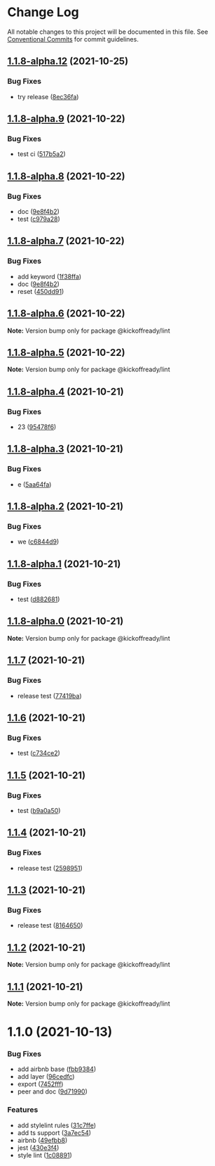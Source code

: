 # Change Log

All notable changes to this project will be documented in this file.
See [Conventional Commits](https://conventionalcommits.org) for commit guidelines.

## [1.1.8-alpha.12](https://git-sl/kickoffready/kickoff/compare/@kickoffready/lint@1.1.8-alpha.9...@kickoffready/lint@1.1.8-alpha.12) (2021-10-25)


### Bug Fixes

* try release ([8ec36fa](https://git-sl/kickoffready/kickoff/commits/8ec36fa1b27dd1f3c8499b54a6690013289bd9e2))





## [1.1.8-alpha.9](https://github.com/kickoffready/kickoff/compare/@kickoffready/lint@1.1.8-alpha.8...@kickoffready/lint@1.1.8-alpha.9) (2021-10-22)


### Bug Fixes

* test ci ([517b5a2](https://github.com/kickoffready/kickoff/commit/517b5a281989f24e43820dc62a15076dc726706f))





## [1.1.8-alpha.8](https://git-sl/kickoffready/kickoff/compare/@kickoffready/lint@1.1.8-alpha.7...@kickoffready/lint@1.1.8-alpha.8) (2021-10-22)


### Bug Fixes

* doc ([9e8f4b2](https://git-sl/kickoffready/kickoff/commits/9e8f4b2b5e906ae02c14f324c02f916e720c959a))
* test ([c979a28](https://git-sl/kickoffready/kickoff/commits/c979a28b29bd76c115fd1b3c918cf296a5b90218))





## [1.1.8-alpha.7](https://git-sl/kickoffready/kickoff/compare/@kickoffready/lint@1.1.8-alpha.6...@kickoffready/lint@1.1.8-alpha.7) (2021-10-22)


### Bug Fixes

* add keyword ([1f38ffa](https://git-sl/kickoffready/kickoff/commits/1f38ffa9e36f2a4d2d41ac0dc455ef8984ed958d))
* doc ([9e8f4b2](https://git-sl/kickoffready/kickoff/commits/9e8f4b2b5e906ae02c14f324c02f916e720c959a))
* reset ([450dd91](https://git-sl/kickoffready/kickoff/commits/450dd91be1565d8574c13a8f52d6b4c4457d5951))





## [1.1.8-alpha.6](https://git-sl/kickoffready/kickoff/compare/@kickoffready/lint@1.1.8-alpha.5...@kickoffready/lint@1.1.8-alpha.6) (2021-10-22)

**Note:** Version bump only for package @kickoffready/lint





## [1.1.8-alpha.5](https://git-sl/kickoffready/kickoff/compare/@kickoffready/lint@1.1.8-alpha.4...@kickoffready/lint@1.1.8-alpha.5) (2021-10-22)

**Note:** Version bump only for package @kickoffready/lint





## [1.1.8-alpha.4](https://git-sl/kickoffready/kickoff/compare/@kickoffready/lint@1.1.8-alpha.3...@kickoffready/lint@1.1.8-alpha.4) (2021-10-21)


### Bug Fixes

* 23 ([95478f6](https://git-sl/kickoffready/kickoff/commits/95478f6ec70c1630be377597a8ba9c480c2b6abb))





## [1.1.8-alpha.3](https://git-sl/kickoffready/kickoff/compare/@kickoffready/lint@1.1.8-alpha.2...@kickoffready/lint@1.1.8-alpha.3) (2021-10-21)


### Bug Fixes

* e ([5aa64fa](https://git-sl/kickoffready/kickoff/commits/5aa64fa017d4523a319fb7f3984293a63c7c9d66))





## [1.1.8-alpha.2](https://git-sl/kickoffready/kickoff/compare/@kickoffready/lint@1.1.8-alpha.1...@kickoffready/lint@1.1.8-alpha.2) (2021-10-21)


### Bug Fixes

* we ([c6844d9](https://git-sl/kickoffready/kickoff/commits/c6844d954bd13dbaf067e4efa4fa97dbeb5ad967))





## [1.1.8-alpha.1](https://github.com/kickoffready/kickoff/compare/@kickoffready/lint@1.1.8-alpha.0...@kickoffready/lint@1.1.8-alpha.1) (2021-10-21)


### Bug Fixes

* test ([d882681](https://github.com/kickoffready/kickoff/commit/d88268197b01375d7cac0336003296574cedd49e))





## [1.1.8-alpha.0](https://git-sl/kickoffready/kickoff/compare/@kickoffready/lint@1.1.7...@kickoffready/lint@1.1.8-alpha.0) (2021-10-21)

**Note:** Version bump only for package @kickoffready/lint





## [1.1.7](https://github.com/kickoffready/kickoff/compare/@kickoffready/lint@1.1.6...@kickoffready/lint@1.1.7) (2021-10-21)


### Bug Fixes

* release test ([77419ba](https://github.com/kickoffready/kickoff/commit/77419badcd400c6f6be5f4136b0bcf4a16e63de1))





## [1.1.6](https://git-sl/kickoffready/kickoff/compare/@kickoffready/lint@1.1.5...@kickoffready/lint@1.1.6) (2021-10-21)


### Bug Fixes

* test ([c734ce2](https://git-sl/kickoffready/kickoff/commits/c734ce2cd094042acf2efb6554e6295f70540602))





## [1.1.5](https://git-sl/kickoffready/kickoff/compare/@kickoffready/lint@1.1.4...@kickoffready/lint@1.1.5) (2021-10-21)


### Bug Fixes

* test ([b9a0a50](https://git-sl/kickoffready/kickoff/commits/b9a0a505f31b4d16149d1aae475b228c26a6e58c))





## [1.1.4](https://github.com/kickoffready/kickoff/compare/@kickoffready/lint@1.1.3...@kickoffready/lint@1.1.4) (2021-10-21)


### Bug Fixes

* release test ([2598951](https://github.com/kickoffready/kickoff/commit/2598951280ca2729c0fcdb85e0aed70017fe4e66))





## [1.1.3](https://github.com/kickoffready/kickoff/compare/@kickoffready/lint@1.1.2...@kickoffready/lint@1.1.3) (2021-10-21)


### Bug Fixes

* release test ([8164650](https://github.com/kickoffready/kickoff/commit/816465003c10bfebd31f51ba5bd1f9bf6b7d4a35))





## [1.1.2](https://git-sl/kickoffready/kickoff/compare/@kickoffready/lint@1.1.1...@kickoffready/lint@1.1.2) (2021-10-21)

**Note:** Version bump only for package @kickoffready/lint





## [1.1.1](https://git-sl/kickoffready/kickoff/compare/@kickoffready/lint@1.1.0...@kickoffready/lint@1.1.1) (2021-10-21)

**Note:** Version bump only for package @kickoffready/lint





# 1.1.0 (2021-10-13)


### Bug Fixes

* add airbnb base ([fbb9384](https://github.com/kickoffready/kickoff/commit/fbb9384b92082f0f3c6984ac273095a4e87abadc))
* add layer ([96cedfc](https://github.com/kickoffready/kickoff/commit/96cedfcfaa28543e7d53bb82cac22ea188b04323))
* export ([7452fff](https://github.com/kickoffready/kickoff/commit/7452ffff776e2eba17318096c378978fecb74635))
* peer and doc ([9d71990](https://github.com/kickoffready/kickoff/commit/9d719901f74346a9fc0674396b0d19965d5d780f))


### Features

* add stylelint rules ([31c7ffe](https://github.com/kickoffready/kickoff/commit/31c7ffe26ae939c905ca5791306ac983face7bb0))
* add ts support ([3a7ec54](https://github.com/kickoffready/kickoff/commit/3a7ec54daa644e2ae874cffe96772bd7edd2fe73))
* airbnb ([49efbb8](https://github.com/kickoffready/kickoff/commit/49efbb8b662b37ab0baeeb0193f2fc4002a14f8b))
* jest ([430e3f4](https://github.com/kickoffready/kickoff/commit/430e3f43b9372779573d982d01514b54d9fb908b))
* style lint ([1c08891](https://github.com/kickoffready/kickoff/commit/1c08891d76fa5914165c8cdeb7a33f4b4bace5a2))
